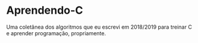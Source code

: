 # Aprendendo-C
Uma coletânea dos algoritmos que eu escrevi em 2018/2019 para treinar C e aprender programação, propriamente.
